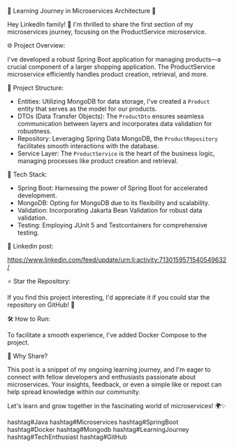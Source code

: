 🚀 Learning Journey in Microservices Architecture 🚀

Hey LinkedIn family! 👋 I'm thrilled to share the first section of my microservices journey, focusing on the ProductService microservice.

🌐 Project Overview:

I've developed a robust Spring Boot application for managing products—a crucial component of a larger shopping application. The ProductService microservice efficiently handles product creation, retrieval, and more.

📂 Project Structure:

- Entities: Utilizing MongoDB for data storage, I've created a `Product` entity that serves as the model for our products.
- DTOs (Data Transfer Objects): The `ProductDto` ensures seamless communication between layers and incorporates data validation for robustness.
- Repository: Leveraging Spring Data MongoDB, the `ProductRepository` facilitates smooth interactions with the database.
- Service Layer: The `ProductService` is the heart of the business logic, managing processes like product creation and retrieval.

🔧 Tech Stack:

- Spring Boot: Harnessing the power of Spring Boot for accelerated development.
- MongoDB: Opting for MongoDB due to its flexibility and scalability.
- Validation: Incorporating Jakarta Bean Validation for robust data validation.
- Testing: Employing JUnit 5 and Testcontainers for comprehensive testing.

🐙 Linkedin post:

https://www.linkedin.com/feed/update/urn:li:activity:7130159571540549632/

⭐ Star the Repository:

If you find this project interesting, I'd appreciate it if you could star the repository on GitHub! 🌟

🛠️ How to Run:

To facilitate a smooth experience, I've added Docker Compose to the project.

🤔 Why Share?

This post is a snippet of my ongoing learning journey, and I'm eager to connect with fellow developers and enthusiasts passionate about microservices. Your insights, feedback, or even a simple like or repost can help spread knowledge within our community.

Let's learn and grow together in the fascinating world of microservices! 🌍✨

hashtag#Java hashtag#Microservices hashtag#SpringBoot hashtag#Docker hashtag#Mongodb hashtag#LearningJourney hashtag#TechEnthusiast hashtag#GitHub
